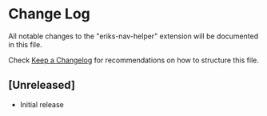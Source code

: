 # Change Log
All notable changes to the "eriks-nav-helper" extension will be documented in this file.

Check [Keep a Changelog](http://keepachangelog.com/) for recommendations on how to structure this file.

## [Unreleased]
- Initial release